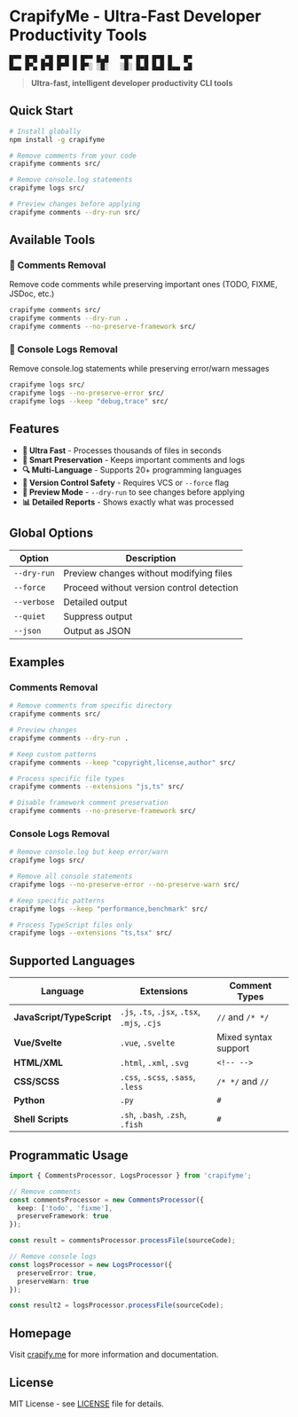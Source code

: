 # CrapifyMe - Ultra-Fast Developer Productivity Tools

```
█▀▀ █▀█ ▄▀█ █▀█ █ █▀▀ █▄█   ▀█▀ █▀█ █▀█ █   █▀
█▄▄ █▀▄ █▀█ █▀▀ █ █▀░ ░█░   ░█░ █▄█ █▄█ █▄▄ ▄█
```

> **Ultra-fast, intelligent developer productivity CLI tools**

## Quick Start

```bash
# Install globally
npm install -g crapifyme

# Remove comments from your code
crapifyme comments src/

# Remove console.log statements
crapifyme logs src/

# Preview changes before applying
crapifyme comments --dry-run src/
```

## Available Tools

### 🧹 Comments Removal
Remove code comments while preserving important ones (TODO, FIXME, JSDoc, etc.)

```bash
crapifyme comments src/
crapifyme comments --dry-run .
crapifyme comments --no-preserve-framework src/
```

### 📝 Console Logs Removal  
Remove console.log statements while preserving error/warn messages

```bash
crapifyme logs src/
crapifyme logs --no-preserve-error src/
crapifyme logs --keep "debug,trace" src/
```

## Features

- **🚀 Ultra Fast** - Processes thousands of files in seconds
- **🧠 Smart Preservation** - Keeps important comments and logs
- **🔍 Multi-Language** - Supports 20+ programming languages  
- **💾 Version Control Safety** - Requires VCS or `--force` flag
- **👀 Preview Mode** - `--dry-run` to see changes before applying
- **📊 Detailed Reports** - Shows exactly what was processed

## Global Options

| Option | Description |
|--------|-------------|
| `--dry-run` | Preview changes without modifying files |
| `--force` | Proceed without version control detection |
| `--verbose` | Detailed output |
| `--quiet` | Suppress output |
| `--json` | Output as JSON |

## Examples

### Comments Removal
```bash
# Remove comments from specific directory
crapifyme comments src/

# Preview changes
crapifyme comments --dry-run .

# Keep custom patterns
crapifyme comments --keep "copyright,license,author" src/

# Process specific file types
crapifyme comments --extensions "js,ts" src/

# Disable framework comment preservation
crapifyme comments --no-preserve-framework src/
```

### Console Logs Removal
```bash
# Remove console.log but keep error/warn
crapifyme logs src/

# Remove all console statements
crapifyme logs --no-preserve-error --no-preserve-warn src/

# Keep specific patterns
crapifyme logs --keep "performance,benchmark" src/

# Process TypeScript files only
crapifyme logs --extensions "ts,tsx" src/
```

## Supported Languages

| Language | Extensions | Comment Types |
|----------|------------|---------------|
| **JavaScript/TypeScript** | `.js`, `.ts`, `.jsx`, `.tsx`, `.mjs`, `.cjs` | `//` and `/* */` |
| **Vue/Svelte** | `.vue`, `.svelte` | Mixed syntax support |
| **HTML/XML** | `.html`, `.xml`, `.svg` | `<!-- -->` |
| **CSS/SCSS** | `.css`, `.scss`, `.sass`, `.less` | `/* */` and `//` |
| **Python** | `.py` | `#` |
| **Shell Scripts** | `.sh`, `.bash`, `.zsh`, `.fish` | `#` |

## Programmatic Usage

```typescript
import { CommentsProcessor, LogsProcessor } from 'crapifyme';

// Remove comments
const commentsProcessor = new CommentsProcessor({
  keep: ['todo', 'fixme'],
  preserveFramework: true
});

const result = commentsProcessor.processFile(sourceCode);

// Remove console logs
const logsProcessor = new LogsProcessor({
  preserveError: true,
  preserveWarn: true
});

const result2 = logsProcessor.processFile(sourceCode);
```

## Homepage

Visit [crapify.me](https://crapify.me) for more information and documentation.

## License

MIT License - see [LICENSE](../../LICENSE) file for details.